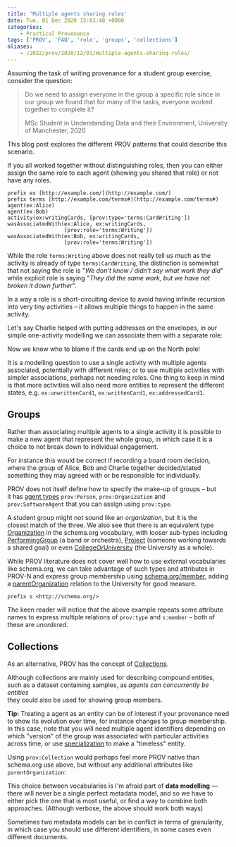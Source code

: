 ```yaml
---
title: 'Multiple agents sharing roles'
date: Tue, 01 Dec 2020 15:03:48 +0000
categories:
    - Practical Provenance
tags: ['PROV', 'FAQ', 'role', 'groups', 'collections']
aliases:
    - /2022/prov/2020/12/01/multiple-agents-sharing-roles/
---
```


Assuming the task of writing provenance for a student group exercise, consider the question:

> Do we need to assign everyone in the group a specific role since in our group we found that for many of the tasks, everyone worked together to complete it?
> 
> MSc Student in Understanding Data and their Environment, University of Manchester, 2020

This blog post explores the different PROV patterns that could describe this scenario.

If you all worked together without distinguishing roles, then you can either assign the same role to each agent (showing you shared that role) or not have any roles.

```
prefix ex [http://example.com/](http://example.com/)
prefix terms [http://example.com/terms#](http://example.com/terms#)
agent(ex:Alice)
agent(ex:Bob)
activity(ex:writingCards, [prov:type='terms:CardWriting'])
wasAssociatedWith(ex:Alice, ex:writingCards,
                  [prov:role='terms:Writing'])
wasAssociatedWith(ex:Bob, ex:writingCards,
                  [prov:role='terms:Writing'])
```

While the role `terms:Writing` above does not really tell us much as the activity is already of type `terms:CardWriting`, the distinction is somewhat that not saying the role is "_We don't know / didn't say what work they did_" while explicit role is saying "_They did the same work, but we have not broken it down further_".

In a way a role is a short-circuiting device to avoid having infinite recursion into very tiny activities – it allows multiple things to happen in the same activity.

Let's say Charlie helped with putting addresses on the envelopes, in our simple one-activity modelling we can associate them with a separate role:

Now we know who to blame if the cards end up on the North pole!

It is a modelling question to use a single activity with multiple agents associated, potentially with different roles; or to use multiple activities with simpler associations, perhaps not needing roles. One thing to keep in mind is that more activities will also need more entities to represent the different states, e.g. `ex:unwrittenCard1`, `ex:writtenCard1`, `ex:addressedCard1`.

Groups
------

Rather than associating multiple agents to a single activity it is possible to make a new agent that represent the whole group, in which case it is a choice to not break down to individual engagement.

For instance this would be correct if recording a board room decision, where the group of Alice, Bob and Charlie together decided/stated something they may agreed with or be responsible for individually.

PROV does not itself define how to specify the make-up of groups – but  
it has [agent types](https://www.w3.org/TR/2013/REC-prov-dm-20130430/#concept-organization) `prov:Person`, `prov:Organization` and  
`prov:SoftwareAgent` that you can assign using `prov:type`.

A student group might not sound like an _organization_, but it is the  
closest match of the three. We also see that there is an equivalent type [Organization](http://schema.org/Organization) in the schema.org vocabulary, with looser sub-types including [PerformingGroup](https://schema.org/PerformingGroup) (a band or orchestra), [Project](http://schema.org/Project) (someone working towards a shared goal) or even [CollegeOrUniversity](http://schema.org/CollegeOrUniversity) (the University as a whole).

While PROV literature does not cover well how to use external vocabularies like schema.org, we can take advantage of such types and attributes in PROV-N and express group membership using [schema.org/member](http://schema.org/member), adding a [parentOrganization](http://schema.org/parentOrganization) relation to the University for good measure.

```
prefix s <http://schema.org/> 
```

The keen reader will notice that the above example repeats some attribute names to express multiple relations of `prov:type` and `s:member` – both of these are _unordered_.

Collections
-----------

As an alternative, PROV has the concept of [Collections](https://www.w3.org/TR/prov-dm/#component6).

Although collections are mainly used for describing compound entities, such as a dataset containing samples, as _agents can concurrently be entities_  
they could also be used for showing group members.

**Tip:** Treating a agent as an entity can be of interest if your provenance need to show its evolution over time, for instance changes to group membership. In this case, note that you will need multiple agent identifiers depending on which "version" of the group was associated with particular activities across time, or use [specialization](https://www.w3.org/TR/prov-primer/#alternate-entities-and-specialization-1) to make a "timeless" entity.

Using `prov:Collection` would perhaps feel more PROV native than schema.org use above, but without any additional attributes like `parentOrganization`:

This choice between vocabularies is I'm afraid part of **data modelling** — there will never be a single perfect metadata model, and so we have to either pick the one that is most useful, or find a way to combine both approaches. (Although verbose, the above should work both ways)

Sometimes two metadata models can be in conflict in terms of granularity, in which case you should use different identifiers, in some cases even different documents.